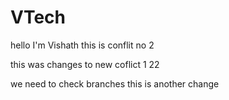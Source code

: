 # VTech

hello I'm Vishath
this is conflit no 2

this was changes to new coflict 1  22

we need to check branches
this is another change